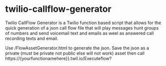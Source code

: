 # twilio-callflow-generator
Twilio CallFlow Generator is a Twilio function based script that allows for the quick generation of a json call flow file that will play messages hunt groups of numbers and send voicemail text and emails as weel as answered call recording texts and email.

Use /FlowAssetGenerator.html to generate the json.  Save the json as a private (must be private not public else will not work) asset then call  https://{yourfunctionamehere}}.twil.io/Executeflow?
